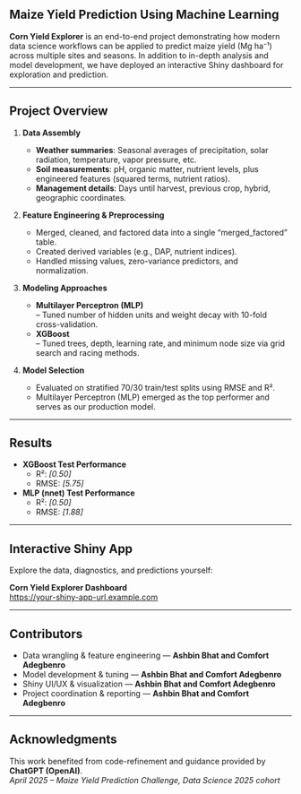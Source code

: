 
## Maize Yield Prediction Using Machine Learning

**Corn Yield Explorer** is an end-to-end project demonstrating how modern data science workflows can be applied to 
predict maize yield (Mg ha⁻¹) across multiple sites and seasons. In addition to in-depth analysis and model development,
we have deployed an interactive Shiny dashboard for exploration and prediction.

---

## Project Overview

1. **Data Assembly**  
   - **Weather summaries**: Seasonal averages of precipitation, solar radiation, temperature, vapor pressure, etc.  
   - **Soil measurements**: pH, organic matter, nutrient levels, plus engineered features (squared terms, 
   nutrient ratios).  
   - **Management details**: Days until harvest, previous crop, hybrid, geographic coordinates.

2. **Feature Engineering & Preprocessing**  
   - Merged, cleaned, and factored data into a single “merged_factored” table.  
   - Created derived variables (e.g., DAP, nutrient indices).  
   - Handled missing values, zero-variance predictors, and normalization.

3. **Modeling Approaches**  
   - **Multilayer Perceptron (MLP)**  
     – Tuned number of hidden units and weight decay with 10-fold cross-validation.  
   - **XGBoost**  
     – Tuned trees, depth, learning rate, and minimum node size via grid search and racing methods.

4. **Model Selection**  
   - Evaluated on stratified 70/30 train/test splits using RMSE and R².  
   - Multilayer Perceptron (MLP) emerged as the top performer and serves as our production model.

---

## Results

- **XGBoost Test Performance**  
  - R²: *[0.50]*  
  - RMSE: *[5.75]*  
- **MLP (nnet) Test Performance**  
  - R²: *[0.50]*  
  - RMSE: *[1.88]*  

---

## Interactive Shiny App

Explore the data, diagnostics, and predictions yourself:

**Corn Yield Explorer Dashboard**  
https://your-shiny-app-url.example.com

---

## Contributors

- Data wrangling & feature engineering — **Ashbin Bhat and Comfort Adegbenro**
- Model development & tuning — **Ashbin Bhat and Comfort Adegbenro** 
- Shiny UI/UX & visualization — **Ashbin Bhat and Comfort Adegbenro** 
- Project coordination & reporting — **Ashbin Bhat and Comfort Adegbenro**   

---

## Acknowledgments

This work benefited from code-refinement and guidance provided by **ChatGPT (OpenAI)**.  
*April 2025 – Maize Yield Prediction Challenge, Data Science 2025 cohort*  
```